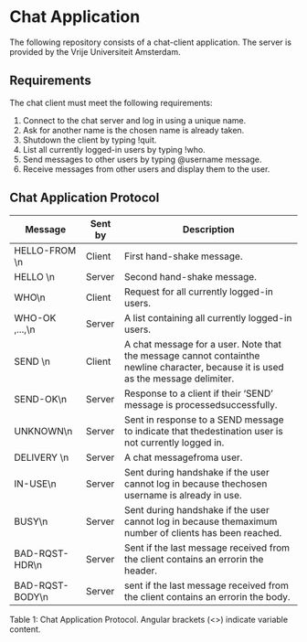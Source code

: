 # Chat Application

The following repository consists of a chat-client application. The server is provided by the Vrije Universiteit Amsterdam.

## Requirements

The chat client must meet the following requirements:

1. Connect to the chat server and log in using a unique name.
2. Ask for another name is the chosen name is already taken.
3. Shutdown the client by typing !quit.
4. List all currently logged-in users by typing !who.
5. Send messages to other users by typing @username message.
6. Receive messages from other users and display them to the user.

## Chat Application Protocol

| Message                      | Sent by | Description                                                                                                                        |
| ---------------------------- | ------- | ---------------------------------------------------------------------------------------------------------------------------------- |
| HELLO-FROM <name>\n          | Client  | First hand-shake message.                                                                                                          |
| HELLO <name>\n               | Server  | Second hand-shake message.                                                                                                         |
| WHO\n                        | Client  | Request for all currently logged-in users.                                                                                         |
| WHO-OK <name1>,...,<namen>\n | Server  | A list containing all currently logged-in users.                                                                                   |
| SEND <user> <msg>\n          | Client  | A chat message for a user. Note that the message cannot containthe newline character, because it is used as the message delimiter. |
| SEND-OK\n                    | Server  | Response to a client if their ‘SEND’ message is processedsuccessfully.                                                             |
| UNKNOWN\n                    | Server  | Sent in response to a SEND message to indicate that thedestination user is not currently logged in.                                |
| DELIVERY <user> <msg>\n      | Server  | A chat messagefroma user.                                                                                                          |
| IN-USE\n                     | Server  | Sent during handshake if the user cannot log in because thechosen username is already in use.                                      |
| BUSY\n                       | Server  | Sent during handshake if the user cannot log in because themaximum number of clients has been reached.                             |
| BAD-RQST-HDR\n               | Server  | Sent if the last message received from the client contains an errorin the header.                                                  |
| BAD-RQST-BODY\n              | Server  | sent if the last message received from the client contains an errorin the body.                                                    |

Table 1: Chat Application Protocol. Angular brackets (<>) indicate variable content.
